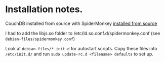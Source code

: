 # Installation notes.

CouchDB installed from source with SpiderMonkey [installed from
source](https://wiki.apache.org/couchdb/Installing_SpiderMonkey)

I had to add the libjs.so folder to /etc/ld.so.conf.d/spidermonkey.conf (see
`debian-files/spidermonkey.conf`)

Look at `debian-files/*.init.d` for autostart scripts. Copy these files into
`/etc/init.d/` and run `sudo update-rc.d <filename> defaults` to set up.
